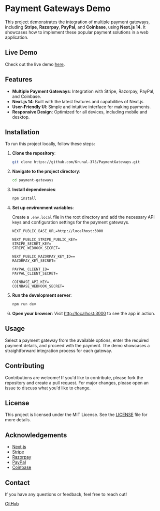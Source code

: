 # Payment Gateways Demo

This project demonstrates the integration of multiple payment gateways, including **Stripe**, **Razorpay**, **PayPal**, and **Coinbase**, using **Next.js 14**. It showcases how to implement these popular payment solutions in a web application.

## Live Demo

Check out the live demo [here](https://payment-gateways-demo.vercel.app).

## Features

- **Multiple Payment Gateways**: Integration with Stripe, Razorpay, PayPal, and Coinbase.
- **Next.js 14**: Built with the latest features and capabilities of Next.js.
- **User-Friendly UI**: Simple and intuitive interface for making payments.
- **Responsive Design**: Optimized for all devices, including mobile and desktop.

## Installation

To run this project locally, follow these steps:

1. **Clone the repository**:

   ```bash
   git clone https://github.com/Krunal-375/PaymentGateways.git
   ```

2. **Navigate to the project directory**:

   ```bash
   cd payment-gateways
   ```

3. **Install dependencies**:

   ```bash
   npm install
   ```

4. **Set up environment variables**:

   Create a `.env.local` file in the root directory and add the necessary API keys and configuration settings for the payment gateways.

   ```plantext
   NEXT_PUBLIC_BASE_URL=http://localhost:3000

   NEXT_PUBLIC_STRIPE_PUBLIC_KEY=
   STRIPE_SECRET_KEY=
   STRIPE_WEBHOOK_SECRET=

   NEXT_PUBLIC_RAZORPAY_KEY_ID==
   RAZORPAY_KEY_SECRET=

   PAYPAL_CLIENT_ID=
   PAYPAL_CLIENT_SECRET=

   COINBASE_API_KEY=
   COINBASE_WEBHOOK_SECRET=
   ```

5. **Run the development server**:

   ```bash
   npm run dev
   ```

6. **Open your browser**:
   Visit [http://localhost:3000](http://localhost:3000) to see the app in action.

## Usage

Select a payment gateway from the available options, enter the required payment details, and proceed with the payment. The demo showcases a straightforward integration process for each gateway.

## Contributing

Contributions are welcome! If you'd like to contribute, please fork the repository and create a pull request. For major changes, please open an issue to discuss what you'd like to change.

## License

This project is licensed under the MIT License. See the [LICENSE](LICENSE) file for more details.

## Acknowledgements

- [Next.js](https://nextjs.org/)
- [Stripe](https://stripe.com/)
- [Razorpay](https://razorpay.com/)
- [PayPal](https://www.paypal.com/)
- [Coinbase](https://www.coinbase.com/)


## Contact

If you have any questions or feedback, feel free to reach out!

[GitHub](https://github.com/Krunal-375)



